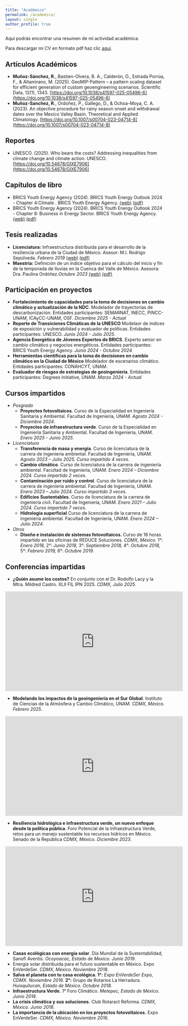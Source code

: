 ```yaml
---
title: "Académico"
permalink: /academico/
layout: single
author_profile: true
---
```


Aquí podrás encontrar una resumen de mi actividad académica.


Para descargar mi CV en formato pdf haz clic [aquí](../assets/pdf/CV_Rodrigo_Munoz_extenso_2025-01.pdf).


## Artículos Académicos

* **Muñoz-Sánchez, R.**, Bastien-Olvera, B. A., Calderón, O., Estrada Porrúa, F., & Altamirano, M. (2025). GeoMIP-Pattern – a pattern scaling dataset for efficient generation of custom geoengineering scenarios. Scientific Data, 12(1), 1343. [https://doi.org/10.1038/s41597-025-05496-6](https://doi.org/10.1038/s41597-025-05496-6)
* **Muñoz-Sanchez, R.**, Ordoñez, P., Gallego, D., & Ochoa-Moya, C. A. (2023). An objective procedure for rainy season onset and withdrawal dates over the Mexico Valley Basin. Theoretical and Applied Climatology. [https://doi.org/10.1007/s00704-023-04714-8](https://doi.org/10.1007/s00704-023-04714-8)


## Reportes

* UNESCO. (2025). Who bears the costs? Addressing inequalities from climate change and climate action. UNESCO. [https://doi.org/10.54678/GIXE7906](https://doi.org/10.54678/GIXE7906)


## Capítulos de libro

* BRICS Youth Energy Agency (2024). BRICS Youth Energy Outlook 2024 - Chapter 4:Climate . BRICS Youth Energy Agency. [(web)](https://impact-mission.org/upload/news/BRICSYEO2024.pdf) [(pdf)](../assets/pdf/BRICS_Youth_Energy_Outlook_2024_04_-_Climate_Change.pdf)
* BRICS Youth Energy Agency (2024). BRICS Youth Energy Outlook 2024 - Chapter 8: Business in Energy Sector. BRICS Youth Energy Agency. [(web)](https://impact-mission.org/upload/news/BRICSYEO2024.pdf) [(pdf)](../assets/pdf/BRICS_Youth_Energy_Outlook_2024_08_-_Business_in_Energy_Sector.pdf)


## Tesis realizadas
* **Licenciatura:** Infraestructura distribuida para el desarrollo de la resiliencia urbana de la Ciudad de México. Asesor: M.I. Rodrigo Sepúlveda. *Febrero 2019* [(web)](http://132.248.9.195/ptd2019/enero/0784900/Index.html) [(pdf)](../assets/pdf/Tesis_Licenciatura_Rodrigo_Munoz.pdf)
* **Maestría:** Definición de un índice objetivo para el cálculo del inicio y fin de la temporada de lluvias en la Cuenca del Valle de México. Asesora: Dra. Paulina Ordóñez.*Octubre 2023* [(web)](https://tesiunamdocumentos.dgb.unam.mx/ptd2023/septiembre/0846996/Index.html) [(pdf)](../assets/pdf/Tesis_Maestria_Rodrigo_Munoz.pdf)


## Participación en proyectos
* **Fortalecimiento de capacidades para la toma de decisiones en cambio climático y actualización de la NDC**. Modelador de trayectorias de descarbonización. Entidades participantes: SEMARNAT, INECC, PINCC-UNAM, ICAyCC-UNAM, OSF. *Diciembre 2025 - Actual*
* **Reporte de Transiciones Climáticas de la UNESCO** Modelaor de índices de exposición y vulnerabilidad y evaluador de políticas. Entidades participantes: UNESCO. *Junio 2024 - Julio 2025*.
* **Agencia Energética de Jóvenes Expertos de BRICS**. Experto senior en cambio climático y negocios energéticos. Entidades participantes: BRICS Youth Energy Agency. *Junio 2024 - Octubre 2024*
* **Herramientas científicas para la toma de decisiones en cambio climático en la Ciudad de México** Modelador de escenarios climático. Entidades participantes: CONAHCYT, UNAM.
* **Evaluador de riesgos de estrategias de geoingeniería**. Entidades participantes: Degrees Initiative, UNAM. *Marzo 2024 - Actual*


## Cursos impartidos
* *Posgrado*
    * **Proyectos fotovoltaicos**. Curso de la Especialidad en Ingeniería Sanitaria y Ambiental. Facultad de Ingeniería, UNAM. *Agosto 2024 - Diciembre 2024*.
    * **Proyectos de infraestructura verde**. Curso de la Especialidad en Ingeniería Sanitaria y Ambiental. Facultad de Ingeniería, UNAM. *Enero 2025 - Junio 2025*.
* *Licenciatura*
    * **Transferencia de masa y energía**. Curso de licenciatura de la carrera de ingeniería ambiental. Facultad de Ingeniería, UNAM. *Agosto 2023 – Julio 2025. Curso impartido 4 veces*.
    * **Cambio climático**. Curso de licenciatura de la carrera de ingeniería ambiental. Facultad de Ingeniería, UNAM. *Enero 2024 – Diciembre 2024. Curso impartido 2 veces*.
    * **Contaminación por ruido y control**. Curso de licenciatura de la carrera de ingeniería ambiental. Facultad de Ingeniería, UNAM. *Enero 2023 – Julio 2024. Curso impartido 3 veces*.
    * **Edificios Sustentables**. Curso de licenciatura de la carrera de ingeniería civil. Facultad de Ingeniería, UNAM. *Enero 2021 – Julio 2024. Curso impartido 7 veces*.
    * **Hidrología superficial** Curso de licenciatura de la carrera de ingeniería ambiental. Facultad de Ingeniería, UNAM. *Enero 2024 – Julio 2024*.
* *Otros*
    * **Diseño e instalación de sistemas fotovoltaicos.** Curso de 16 horas impartido en las oficinas de REDUCE Soluciones. *CDMX, México*. 1°: *Enero 2018,* 2°: *Junio 2018,* 3°: *Septiembre 2018,* 4°: *Octubre 2018,* 5°: *Febrero 2019,* 6°: *Octubre 2019*.


## Conferencias impartidas
* **¿Quién asume los costos?** En conjunto con el Dr. Rodolfo Lacy y la Mtra. Mildred Castro. XLII FIL IPN 2025. *CDMX, Julio 2025*.

<iframe style="display: block; margin: auto;" src="https://www.youtube.com/embed/QKeAx3MRDVE" width="560" height="315" frameborder="0" allowfullscreen> </iframe>

* **Modelando los impactos de la geoingeniería en el Sur Global**. Instituto de Ciencias de la Atmósfera y Cambio Climático, UNAM. *CDMX, México. Febrero 2025*.

<iframe style="display: block; margin: auto;" src="https://www.youtube.com/embed/OJ8jA1V5sWw" width="560" height="315" frameborder="0" allowfullscreen> </iframe>

* **Resiliencia hidrológica e infraestructura verde, un nuevo enfoque desde la política pública**. Foro Potencial de la Infraestructura Verde, retos para un manejo sustentable los recursos hídricos en México. Senado de la República *CDMX, México. Diciembre 2023*.

<iframe style="display: block; margin: auto;" src="https://www.youtube.com/embed/KYvB_gkmeaI?si=IyAUHf_51CiRKt7T&amp;start=6731" width="560" height="315" frameborder="0" allowfullscreen> </iframe>

* **Casas ecológicas con energía solar**. Día Mundial de la Sustentabilidad, Sanofi Aventis. *Ocoyoacac, Estado de Mexico. Junio 2019*.
* Energía solar distribuida para el futuro sustentable en México. Expo EnVerdeSer. *CDMX, México. Noviembre 2018*.
* **Salva el planeta con tu casa ecológica. 1°:** *Expo EnVerdeSer Expo, CDMX. Noviembre 2016.* **2°:** Grupo de Rotarios La Herradura. *Huixquilucan, Estado de México. Octubre 2018*.
* **Infraestructura Verde.** 1° Foro Climático. *Metepec, Estado de México. Junio 2018*.
* **La crisis climática y sus soluciones.** Club Rotaract Reforma. *CDMX, México. Junio 2018*.
* **La importancia de la ubicación en los proyectos fotovoltaicos.** Expo EnVerdeSer. *CDMX, México. Noviembre 2016*.

